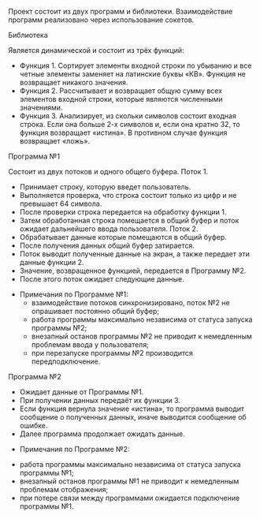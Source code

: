 Проект состоит из двух программ и библиотеки. 
Взаимодействие программ реализовано через использование сокетов.

Библиотека

Является динамической и состоит из трёх функций:
- Функция 1. Сортирует элементы входной строки по убыванию и все четные элементы заменяет на латинские буквы «КВ». Функция не возвращает никакого значения.
- Функция 2. Рассчитывает и возвращает общую сумму всех элементов входной строки, которые являются численными значениями.
- Функция 3. Анализирует, из скольки символов состоит входная строка. Если она больше 2-х символов и, если она кратно 32, то функция возвращает «истина». В противном случае функция возвращает «ложь».

Программа №1

Состоит из двух потоков и одного общего буфера. 
Поток 1. 
- Принимает строку, которую введет пользователь.
- Выполняется проверка, что строка состоит только из цифр и не превышает 64 символа.
- После проверки строка передается на обработку функции 1.
- Затем обработанная строка помещается в общий буфер и поток ожидает дальнейшего ввода пользователя.
Поток 2. 
- Обрабатывает данные которые помещаются в общий буфер.
- После получения данных общий буфер затирается.
- Поток выводит полученные данные на экран, а также передает эти данные функции 2.
- Значение, возвращенное функцией, передается в Программу №2.
- После этого поток ожидает следующие данные.
* Примечания по Программе №1:
  - взаимодействие потоков синхронизировано, поток №2 не опрашивает постоянно общий буфер;
  - работа программы максимально независима от статуса запуска программы №2;
  - внезапный останов программы №2 не приводит к немедленным проблемам ввода у пользователя;
  - при перезапуске программы №2 производится передподключение.

Программа №2

- Ожидает данные от Программы №1.
- При получении данных передаёт их функции 3.
- Если функция вернула значение «истина», то программа выводит сообщение о полученных данных, иначе выводится сообщение об ошибке.
- Далее программа продолжает ожидать данные.
* Примечания по Программе №2:
- работа программы максимально независима от статуса запуска программы №1;
- внезапный останов программы №1 не приводит к немедленным проблемам отображения;
- при потере связи между программами ожидается подключение программы №1.
